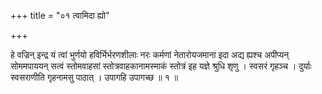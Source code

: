 +++
title = "०१ त्वामिदा ह्यो"

+++

हे वज्रिन् इन्द्र यं त्वां भुर्णयो हविर्भिर्भरणशीलाः नरः कर्मणां नेतारोयजमाना इदा अद्य ह्यश्च अपीप्यन् सोममपाययन् सत्वं स्तोमवाहसां स्तोत्रवाहकानामस्माकं स्तोत्रं इह यज्ञे श्रुधि शृणु । स्वसरं गृहञ्च । दुर्याः स्वसराणीति गृहनामसु पाठात् । उपागहि उपागच्छ ॥ १ ॥